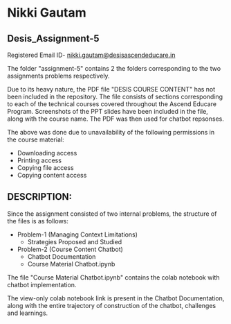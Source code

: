 # Nikki Gautam
## Desis_Assignment-5

Registered Email ID- nikki.gautam@desisascendeducare.in

The folder "assignment-5" contains 2 the folders corresponding to the two assignments problems respectively.

Due to its heavy nature, the PDF file "DESIS COURSE CONTENT" has not been included in the repository. The file consists of sections corresponding to each of the technical courses covered throughout the Ascend Educare Program. Screenshots of the PPT slides have been included in the file, along with the course name. 
The PDF was then used for chatbot repsonses. 

The above was done due to unavailability of the following permissions in the course material:
- Downloading access
- Printing access
- Copying file access
- Copying content access


## DESCRIPTION:
Since the assignment consisted of two internal problems, the structure of the files is as follows:
- Problem-1 (Managing Context Limitations)
  - Strategies Proposed and Studied
- Problem-2 (Course Content Chatbot)
  - Chatbot Documentation
  - Course Material Chatbot.ipynb
  
The file "Course Material Chatbot.ipynb" contains the colab notebook with chatbot implementation.

The view-only colab notebook link is present in the Chatbot Documentation, along with the entire trajectory of construction of the chatbot, challenges and learnings.
